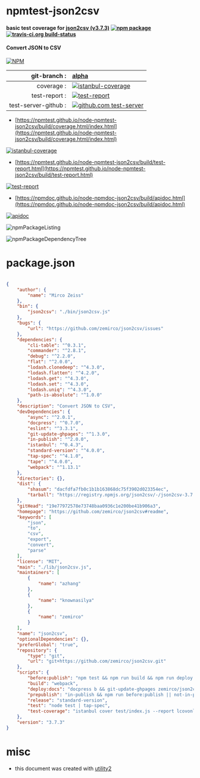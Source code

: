 # npmtest-json2csv

#### basic test coverage for  [json2csv (v3.7.3)](https://github.com/zemirco/json2csv#readme)  [![npm package](https://img.shields.io/npm/v/npmtest-json2csv.svg?style=flat-square)](https://www.npmjs.org/package/npmtest-json2csv) [![travis-ci.org build-status](https://api.travis-ci.org/npmtest/node-npmtest-json2csv.svg)](https://travis-ci.org/npmtest/node-npmtest-json2csv)

#### Convert JSON to CSV

[![NPM](https://nodei.co/npm/json2csv.png?downloads=true&downloadRank=true&stars=true)](https://www.npmjs.com/package/json2csv)

| git-branch : | [alpha](https://github.com/npmtest/node-npmtest-json2csv/tree/alpha)|
|--:|:--|
| coverage : | [![istanbul-coverage](https://npmtest.github.io/node-npmtest-json2csv/build/coverage.badge.svg)](https://npmtest.github.io/node-npmtest-json2csv/build/coverage.html/index.html)|
| test-report : | [![test-report](https://npmtest.github.io/node-npmtest-json2csv/build/test-report.badge.svg)](https://npmtest.github.io/node-npmtest-json2csv/build/test-report.html)|
| test-server-github : | [![github.com test-server](https://npmtest.github.io/node-npmtest-json2csv/GitHub-Mark-32px.png)](https://npmtest.github.io/node-npmtest-json2csv/build/app/index.html) | | build-artifacts : | [![build-artifacts](https://npmtest.github.io/node-npmtest-json2csv/glyphicons_144_folder_open.png)](https://github.com/npmtest/node-npmtest-json2csv/tree/gh-pages/build)|

- [https://npmtest.github.io/node-npmtest-json2csv/build/coverage.html/index.html](https://npmtest.github.io/node-npmtest-json2csv/build/coverage.html/index.html)

[![istanbul-coverage](https://npmtest.github.io/node-npmtest-json2csv/build/screenCapture.buildCi.browser.%252Ftmp%252Fbuild%252Fcoverage.lib.html.png)](https://npmtest.github.io/node-npmtest-json2csv/build/coverage.html/index.html)

- [https://npmtest.github.io/node-npmtest-json2csv/build/test-report.html](https://npmtest.github.io/node-npmtest-json2csv/build/test-report.html)

[![test-report](https://npmtest.github.io/node-npmtest-json2csv/build/screenCapture.buildCi.browser.%252Ftmp%252Fbuild%252Ftest-report.html.png)](https://npmtest.github.io/node-npmtest-json2csv/build/test-report.html)

- [https://npmdoc.github.io/node-npmdoc-json2csv/build/apidoc.html](https://npmdoc.github.io/node-npmdoc-json2csv/build/apidoc.html)

[![apidoc](https://npmdoc.github.io/node-npmdoc-json2csv/build/screenCapture.buildCi.browser.%252Ftmp%252Fbuild%252Fapidoc.html.png)](https://npmdoc.github.io/node-npmdoc-json2csv/build/apidoc.html)

![npmPackageListing](https://npmtest.github.io/node-npmtest-json2csv/build/screenCapture.npmPackageListing.svg)

![npmPackageDependencyTree](https://npmtest.github.io/node-npmtest-json2csv/build/screenCapture.npmPackageDependencyTree.svg)



# package.json

```json

{
    "author": {
        "name": "Mirco Zeiss"
    },
    "bin": {
        "json2csv": "./bin/json2csv.js"
    },
    "bugs": {
        "url": "https://github.com/zemirco/json2csv/issues"
    },
    "dependencies": {
        "cli-table": "^0.3.1",
        "commander": "^2.8.1",
        "debug": "^2.2.0",
        "flat": "^2.0.0",
        "lodash.clonedeep": "^4.3.0",
        "lodash.flatten": "^4.2.0",
        "lodash.get": "^4.3.0",
        "lodash.set": "^4.3.0",
        "lodash.uniq": "^4.3.0",
        "path-is-absolute": "^1.0.0"
    },
    "description": "Convert JSON to CSV",
    "devDependencies": {
        "async": "^2.0.1",
        "docpress": "^0.7.0",
        "eslint": "^3.3.1",
        "git-update-ghpages": "^1.3.0",
        "in-publish": "^2.0.0",
        "istanbul": "^0.4.3",
        "standard-version": "^4.0.0",
        "tap-spec": "^4.1.0",
        "tape": "^4.0.0",
        "webpack": "^1.13.1"
    },
    "directories": {},
    "dist": {
        "shasum": "dacfdfa7fb0c1b1b163868dc75f3902d023354ec",
        "tarball": "https://registry.npmjs.org/json2csv/-/json2csv-3.7.3.tgz"
    },
    "gitHead": "19e77972578e73748baa0936c1e200be41b906a3",
    "homepage": "https://github.com/zemirco/json2csv#readme",
    "keywords": [
        "json",
        "to",
        "csv",
        "export",
        "convert",
        "parse"
    ],
    "license": "MIT",
    "main": "./lib/json2csv.js",
    "maintainers": [
        {
            "name": "azhang"
        },
        {
            "name": "knownasilya"
        },
        {
            "name": "zemirco"
        }
    ],
    "name": "json2csv",
    "optionalDependencies": {},
    "preferGlobal": "true",
    "repository": {
        "type": "git",
        "url": "git+https://github.com/zemirco/json2csv.git"
    },
    "scripts": {
        "before:publish": "npm test && npm run build && npm run deploy:docs && npm run release",
        "build": "webpack",
        "deploy:docs": "docpress b && git-update-ghpages zemirco/json2csv _docpress",
        "prepublish": "in-publish && npm run before:publish || not-in-publish",
        "release": "standard-version",
        "test": "node test | tap-spec",
        "test-coverage": "istanbul cover test/index.js --report lcovonly | tap-spec"
    },
    "version": "3.7.3"
}
```



# misc
- this document was created with [utility2](https://github.com/kaizhu256/node-utility2)
